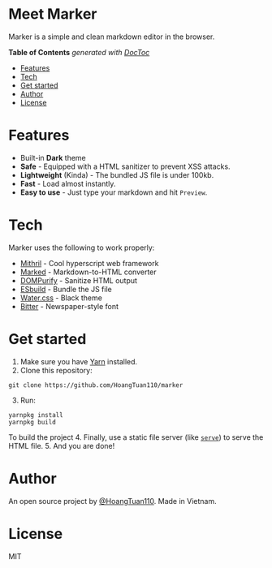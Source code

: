 # Meet Marker
Marker is a simple and clean markdown editor in the browser.

<!-- START doctoc generated TOC please keep comment here to allow auto update -->
<!-- DON'T EDIT THIS SECTION, INSTEAD RE-RUN doctoc TO UPDATE -->
**Table of Contents**  *generated with [DocToc](https://github.com/thlorenz/doctoc)*

- [Features](#features)
- [Tech](#tech)
- [Get started](#get-started)
- [Author](#author)
- [License](#license)

<!-- END doctoc generated TOC please keep comment here to allow auto update -->

# Features
- Built-in **Dark** theme
- **Safe** - Equipped with a HTML sanitizer to prevent XSS attacks.
- **Lightweight** (Kinda) - The bundled JS file is under 100kb.
- **Fast** - Load almost instantly.
- **Easy to use** - Just type your markdown and hit `Preview`.

# Tech
Marker uses the following to work properly:
- [Mithril](https://mithril.js.org) - Cool hyperscript web framework
- [Marked](https://marked.js.org) - Markdown-to-HTML converter
- [DOMPurify](https://github.com/cure53/DOMPurify) - Sanitize HTML output
- [ESbuild](https://esbuild.github.io) - Bundle the JS file
- [Water.css](https://watercss.kognise.dev/) - Black theme
- [Bitter](https://fonts.google.com/specimen/Bitter) - Newspaper-style font

# Get started
1. Make sure you have [Yarn](https://yarnpkg.com) installed.
2. Clone this repository:
```
git clone https://github.com/HoangTuan110/marker
```
3. Run:
```
yarnpkg install
yarnpkg build
```
To build the project
4. Finally, use a static file server (like [`serve`](https://github.com/vercel/serve)) to serve the HTML file.
5. And you are done!

# Author

An open source project by [@HoangTuan110](https://github.com/HoangTuan110). Made in Vietnam.

# License

MIT
